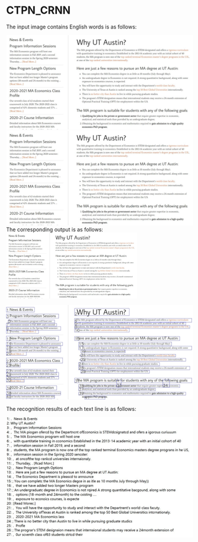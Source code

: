 # CTPN_CRNN

The input image contains English words is as follows:

![Image-w150](https://github.com/mliw/CTPN_CRNN/blob/master/asset/big_econ/original.jpg)
<img src="https://github.com/mliw/CTPN_CRNN/blob/master/asset/big_econ/original.jpg" style="zoom:50%">
The corresponding output is as follows:
<img src="https://github.com/mliw/CTPN_CRNN/blob/master/asset/big_econ/original.jpg" width="70%">

![Image](https://github.com/mliw/CTPN_CRNN/blob/master/asset/big_econ/detection.jpg)

The recognition results of each text line is as follows:

![Image](https://github.com/mliw/CTPN_CRNN/blob/master/en_pre.jpg)
